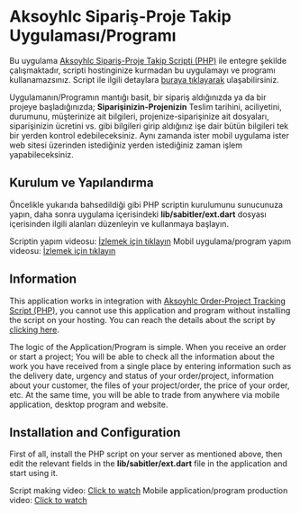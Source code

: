 

# Aksoyhlc Sipariş-Proje Takip Uygulaması/Programı

Bu uygulama [Aksoyhlc Sipariş-Proje Takip Scripti (PHP)](https://github.com/Aksoyhlc/Aksoyhlc-Proje-Takip) ile entegre şekilde çalışmaktadır, scripti hostinginize kurmadan bu uygulamayı ve programı kullanamazsınız. Script ile ilgili detaylara [buraya tıklayarak](https://github.com/Aksoyhlc/Aksoyhlc-Proje-Takip) ulaşabilirsiniz.

Uygulamanın/Programın mantığı basit, bir sipariş aldığınızda ya da bir projeye başladığınızda; **Siparişinizin-Projenizin**  Teslim tarihini, aciliyetini, durumunu, müşterinize ait bilgileri, projenize-siparişinize ait dosyaları, siparişinizin ücretini vs.  gibi bilgileri girip aldığınız işe dair bütün bilgileri tek bir yerden kontrol edebileceksiniz. Aynı zamanda ister mobil uygulama ister web sitesi üzerinden istediğiniz yerden istediğiniz zaman işlem yapabileceksiniz.



## Kurulum ve Yapılandırma
Öncelikle yukarıda bahsedildiği gibi PHP scriptin kurulumunu sunucunuza yapın, daha sonra uygulama içerisindeki **lib/sabitler/ext.dart** dosyası içerisinden ilgili alanları düzenleyin ve kullanmaya başlayın.

Scriptin yapım videosu: [İzlemek için tıklayın](https://www.youtube.com/watch?v=Bq8sgcTbiCs&list=PLu1C97uudGy7wlNyPVvmHIAzNMZmeb8Rg)
Mobil uygulama/program yapım videosu: [İzlemek için tıklayın](https://www.youtube.com/playlist?list=PLu1C97uudGy7acbVXzPejBVJVn7J7M9JR)

## Information

This application works in integration with [Aksoyhlc Order-Project Tracking Script (PHP)](https://github.com/Aksoyhlc/Aksoyhlc-Proje-Takip), you cannot use this application and program without installing the script on your hosting. You can reach the details about the script by [clicking here](https://github.com/Aksoyhlc/Aksoyhlc-Proje-Takip).

The logic of the Application/Program is simple. When you receive an order or start a project; You will be able to check all the information about the work you have received from a single place by entering information such as the delivery date, urgency and status of your order/project, information about your customer, the files of your project/order, the price of your order, etc. At the same time, you will be able to trade from anywhere via mobile application, desktop program and website.


## Installation and Configuration
First of all, install the PHP script on your server as mentioned above, then edit the relevant fields in the **lib/sabitler/ext.dart** file in the application and start using it.

Script making video: [Click to watch](https://www.youtube.com/watch?v=Bq8sgcTbiCs&list=PLu1C97uudGy7wlNyPVvmHIAzNMZmeb8Rg)
Mobile application/program production video: [Click to watch](https://www.youtube.com/playlist?list=PLu1C97uudGy7acbVXzPejBVJVn7J7M9JR)